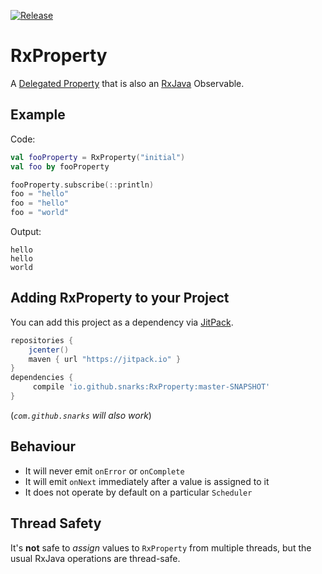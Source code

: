 [![Release](https://jitpack.io/v/snarks/RxProperty.svg)](https://jitpack.io/#snarks/RxProperty)

# RxProperty
A [Delegated Property](https://kotlinlang.org/docs/reference/delegated-properties.html) that is also an [RxJava](https://github.com/ReactiveX/RxJava) Observable.

## Example
Code:
```kotlin
val fooProperty = RxProperty("initial")
val foo by fooProperty

fooProperty.subscribe(::println)
foo = "hello"
foo = "hello"
foo = "world"
```

Output:
```
hello
hello
world
```

## Adding RxProperty to your Project

You can add this project as a dependency via [JitPack](https://jitpack.io/).

```gradle
repositories {
    jcenter()
    maven { url "https://jitpack.io" }
}
dependencies {
     compile 'io.github.snarks:RxProperty:master-SNAPSHOT'
}
```
(_`com.github.snarks` will also work_)

## Behaviour
- It will never emit `onError` or `onComplete`
- It will emit `onNext` immediately after a value is assigned to it
- It does not operate by default on a particular `Scheduler`

## Thread Safety
It's **not** safe to _assign_ values to `RxProperty` from multiple threads, but the usual RxJava operations are thread-safe.
